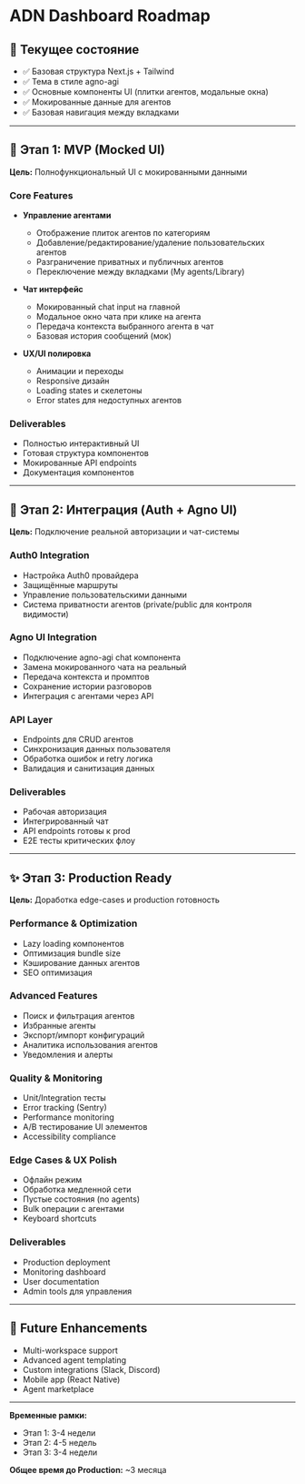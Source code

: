 # ADN Dashboard Roadmap

## 📍 Текущее состояние
- ✅ Базовая структура Next.js + Tailwind
- ✅ Тема в стиле agno-agi
- ✅ Основные компоненты UI (плитки агентов, модальные окна)
- ✅ Мокированные данные для агентов
- ✅ Базовая навигация между вкладками

---

## 🎯 Этап 1: MVP (Mocked UI)
**Цель:** Полнофункциональный UI с мокированными данными

### Core Features
- **Управление агентами**
  - Отображение плиток агентов по категориям
  - Добавление/редактирование/удаление пользовательских агентов
  - Разграничение приватных и публичных агентов
  - Переключение между вкладками (My agents/Library)

- **Чат интерфейс**
  - Мокированный chat input на главной
  - Модальное окно чата при клике на агента
  - Передача контекста выбранного агента в чат
  - Базовая история сообщений (мок)

- **UX/UI полировка**
  - Анимации и переходы
  - Responsive дизайн
  - Loading states и скелетоны
  - Error states для недоступных агентов

### Deliverables
- Полностью интерактивный UI
- Готовая структура компонентов
- Мокированные API endpoints
- Документация компонентов

---

## 🔌 Этап 2: Интеграция (Auth + Agno UI)
**Цель:** Подключение реальной авторизации и чат-системы

### Auth0 Integration
- Настройка Auth0 провайдера
- Защищённые маршруты
- Управление пользовательскими данными
- Система приватности агентов (private/public для контроля видимости)

### Agno UI Integration
- Подключение agno-agi chat компонента
- Замена мокированного чата на реальный
- Передача контекста и промптов
- Сохранение истории разговоров
- Интеграция с агентами через API

### API Layer
- Endpoints для CRUD агентов
- Синхронизация данных пользователя
- Обработка ошибок и retry логика
- Валидация и санитизация данных

### Deliverables
- Рабочая авторизация
- Интегрированный чат
- API endpoints готовы к prod
- E2E тесты критических флоу

---

## ✨ Этап 3: Production Ready
**Цель:** Доработка edge-cases и production готовность

### Performance & Optimization
- Lazy loading компонентов
- Оптимизация bundle size
- Кэширование данных агентов
- SEO оптимизация

### Advanced Features
- Поиск и фильтрация агентов
- Избранные агенты
- Экспорт/импорт конфигураций
- Аналитика использования агентов
- Уведомления и алерты

### Quality & Monitoring
- Unit/Integration тесты
- Error tracking (Sentry)
- Performance monitoring
- A/B тестирование UI элементов
- Accessibility compliance

### Edge Cases & UX Polish
- Офлайн режим
- Обработка медленной сети
- Пустые состояния (no agents)
- Bulk операции с агентами
- Keyboard shortcuts

### Deliverables
- Production deployment
- Monitoring dashboard
- User documentation
- Admin tools для управления

---

## 🚀 Future Enhancements
- Multi-workspace support
- Advanced agent templating
- Custom integrations (Slack, Discord)
- Mobile app (React Native)
- Agent marketplace

---

**Временные рамки:**
- Этап 1: 3-4 недели
- Этап 2: 4-5 недель  
- Этап 3: 3-4 недели

**Общее время до Production:** ~3 месяца 